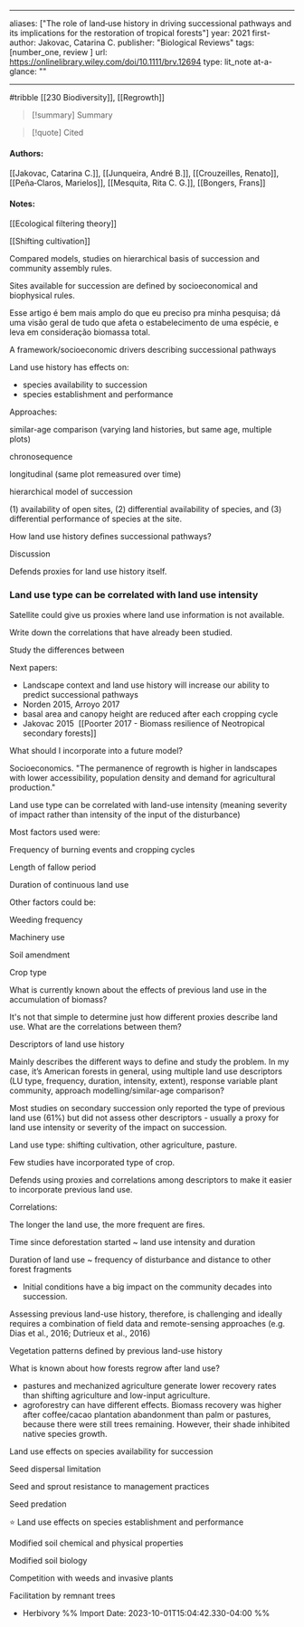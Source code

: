   
---
aliases: ["The role of land‐use history in driving successional pathways and its implications for the restoration of tropical forests"] 
year: 2021 
first-author: Jakovac, Catarina C.
publisher: "Biological Reviews" 
tags: [number_one, review ]
url: https://onlinelibrary.wiley.com/doi/10.1111/brv.12694 
type: lit_note
at-a-glance: ""

--- 
#tribble
[[230 Biodiversity]], [[Regrowth]]
>[!summary] Summary

>[!quote] Cited


#### Authors:
[[Jakovac, Catarina C.]], [[Junqueira, André B.]], [[Crouzeilles, Renato]], [[Peña‐Claros, Marielos]], [[Mesquita, Rita C. G.]], [[Bongers, Frans]]
#### Notes:


[[Ecological filtering theory]]

[[Shifting cultivation]]


Compared models, studies on hierarchical basis of succession and community assembly rules. 

Sites available for succession are defined by socioeconomical and biophysical rules. 

Esse artigo é bem mais amplo do que eu preciso pra minha pesquisa; dá uma visão geral de tudo que afeta o estabelecimento de uma espécie, e leva em consideração biomassa total. 

A framework/socioeconomic drivers describing successional pathways 

Land use history has effects on: 

- species availability to succession 
- species establishment and performance 

Approaches: 

similar-age comparison (varying land histories, but same age, multiple plots) 

chronosequence 

longitudinal (same plot remeasured over time) 

hierarchical model of succession 

(1) availability of open sites, (2) differential availability of species, and (3) differential performance of species at the site. 





How land use history defines successional pathways? 

Discussion 

Defends proxies for land use history itself. 
### Land use type can be correlated with land use intensity

Satellite could give us proxies where land use information is not available. 

Write down the correlations that have already been studied. 

Study the differences between 

Next papers: 

- Landscape context and land use history will increase our ability to predict successional pathways 
- Norden 2015, Arroyo 2017 
- basal area and canopy height are reduced after each cropping cycle 
- Jakovac 2015 
[[Poorter 2017 - Biomass resilience of Neotropical secondary forests]]

What should I incorporate into a future model? 

Socioeconomics. "The permanence of regrowth is higher in landscapes with lower accessibility, population density and demand for agricultural production." 

Land use type can be correlated with land-use intensity (meaning severity of impact rather than intensity of the input of the disturbance) 

Most factors used were: 

Frequency of burning events and cropping cycles 

Length of fallow period 

Duration of continuous land use 

Other factors could be: 

Weeding frequency 

Machinery use 

Soil amendment 

Crop type 

What is currently known about the effects of previous land use in the accumulation of biomass? 

It's not that simple to determine just how different proxies describe land use. What are the correlations between them? 

Descriptors of land use history 

Mainly describes the different ways to define and study the problem. In my case, it’s American forests in general, using multiple land use descriptors (LU type, frequency, duration, intensity, extent), response variable plant community, approach modelling/similar-age comparison? 

Most studies on secondary succession only reported the type of previous land use (61%) but did not assess other descriptors - usually a proxy for land use intensity or severity of the impact on succession. 

Land use type: shifting cultivation, other agriculture, pasture. 

Few studies have incorporated type of crop. 

Defends using proxies and correlations among descriptors to make it easier to incorporate previous land use. 

Correlations: 

The longer the land use, the more frequent are fires. 

Time since deforestation started ~ land use intensity and duration 

Duration of land use ~ frequency of disturbance and distance to other forest fragments 

- Initial conditions have a big impact on the community decades into succession. 

Assessing previous land-use history, therefore, is challenging and ideally requires a combination of field data and remote-sensing approaches (e.g. Dias et al., 2016; Dutrieux et al., 2016) 

Vegetation patterns defined by previous land-use history 

What is known about how forests regrow after land use? 

- pastures and mechanized agriculture generate lower recovery rates than shifting agriculture and low-input agriculture. 
- agroforestry can have different effects. Biomass recovery was higher after coffee/cacao plantation abandonment than palm or pastures, because there were still trees remaining. However, their shade inhibited native species growth. 

Land use effects on species availability for succession 

Seed dispersal limitation 

Seed and sprout resistance to management practices 

Seed predation 

⭐ Land use effects on species establishment and performance 

Modified soil chemical and physical properties 

Modified soil biology 

Competition with weeds and invasive plants 

Facilitation by remnant trees 

- Herbivory
%% Import Date: 2023-10-01T15:04:42.330-04:00 %%
